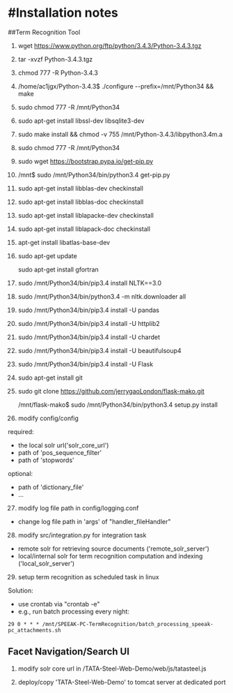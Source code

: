 #Installation notes
=====================

##Term Recognition Tool

1) wget https://www.python.org/ftp/python/3.4.3/Python-3.4.3.tgz

2) tar -xvzf Python-3.4.3.tgz

3) chmod 777 -R Python-3.4.3

4) /home/ac1jgx/Python-3.4.3$ ./configure --prefix=/mnt/Python34  &&
	make

5) sudo chmod 777 -R /mnt/Python34

6) sudo apt-get install libssl-dev libsqlite3-dev

7) sudo make install && chmod -v 755 /mnt/Python-3.4.3/libpython3.4m.a

8) sudo chmod 777 -R /mnt/Python34

9) sudo wget https://bootstrap.pypa.io/get-pip.py

10) /mnt$ sudo /mnt/Python34/bin/python3.4 get-pip.py

11) sudo apt-get install libblas-dev checkinstall

12) sudo apt-get install libblas-doc checkinstall

13) sudo apt-get install liblapacke-dev checkinstall

14) sudo apt-get install liblapack-doc checkinstall

15) apt-get install libatlas-base-dev

16) sudo apt-get update

    sudo apt-get install gfortran

17) sudo /mnt/Python34/bin/pip3.4 install NLTK==3.0

18) sudo /mnt/Python34/bin/python3.4 -m nltk.downloader all

19) sudo /mnt/Python34/bin/pip3.4 install -U pandas

20) sudo /mnt/Python34/bin/pip3.4 install -U httplib2

21) sudo /mnt/Python34/bin/pip3.4 install -U chardet

22) sudo /mnt/Python34/bin/pip3.4 install -U beautifulsoup4

23) sudo /mnt/Python34/bin/pip3.4 install -U Flask

24) sudo apt-get install git

25) sudo git clone https://github.com/jerrygaoLondon/flask-mako.git

	/mnt/flask-mako$ sudo /mnt/Python34/bin/python3.4 setup.py install

26) modify config/config

required:
* the local solr url('solr_core_url')
* path of 'pos_sequence_filter'
* path of 'stopwords'

optional:
* path of 'dictionary_file'
* ...

27) modify log file path in config/logging.conf
* change log file path in 'args' of "handler_fileHandler"
	
28) modify src/integration.py for integration task
* remote solr for retrieving source documents ('remote_solr_server')
* local/internal solr for term recognition computation and indexing ('local_solr_server')

29) setup term recognition as scheduled task in linux

Solution:
* use crontab via "crontab -e"
* e.g., run batch processing every night:

```
29 0 * * * /mnt/SPEEAK-PC-TermRecognition/batch_processing_speeak-pc_attachments.sh
```

## Facet Navigation/Search UI

1) modify solr core url in /TATA-Steel-Web-Demo/web/js/tatasteel.js

2) deploy/copy 'TATA-Steel-Web-Demo' to tomcat server at dedicated port
